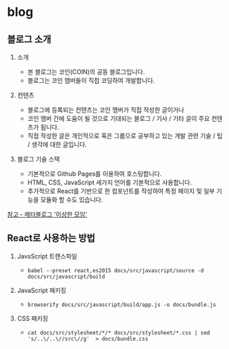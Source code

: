 # blog


## 블로그 소개

1. 소개
    - 본 블로그는 코인(COIN)의 공동 블로그입니다.
    - 블로그는 코인 맴버들이 직접 코딩하여 개발합니다.

2. 컨텐츠
    - 블로그에 등록되는 컨텐츠는 코인 맴버가 직접 작성한 글이거나
    - 코인 맴버 간에 도움이 될 것으로 기대되는 블로그 / 기사 / 기타 글이 주요 컨텐츠가 됩니다. 
    - 직접 작성한 글은 개인적으로 혹은 그룹으로 공부하고 있는 개발 관련 기술 / 팁 / 생각에 대한 글입니다.

3. 블로그 기술 스택
    - 기본적으로 Github Pages를 이용하여 호스팅합니다.
    - HTML, CSS, JavaScript 세가지 언어를 기본적으로 사용합니다.
    - 추가적으로 React를 기반으로 한 컴포넌트를 작성하여 특정 페이지 및 일부 기능을 모듈화 할 수도 있습니다.

[참고 - 메타블로그 '이상한 모임'](https://blog.weirdx.io/)


## React로 사용하는 방법

1. JavsScript 트랜스파일
    - `babel --preset react,es2015 docs/src/javascript/source -d docs/src/javascript/build`

2. JavaScript 패키징
    - `browserify docs/src/javascript/build/app.js -o docs/bundle.js`

3. CSS 패키징
    - `cat docs/src/stylesheet/*/* docs/src/stylesheet/*.css | sed 's/..\/..\//src\//g'  > docs/bundle.css`
